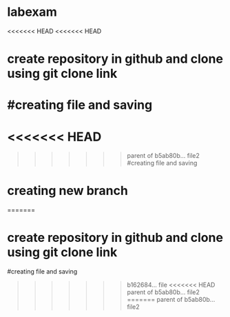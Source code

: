 # labexam
<<<<<<< HEAD
<<<<<<< HEAD
# create repository in github and clone using git clone link
#creating file and saving
=======
<<<<<<< HEAD
=======
>>>>>>> parent of b5ab80b... file2
#creating file and saving
# creating new branch
=======
# create repository in github and clone using git clone link
#creating file and saving
>>>>>>> b162684... file
<<<<<<< HEAD
>>>>>>> parent of b5ab80b... file2
=======
>>>>>>> parent of b5ab80b... file2
